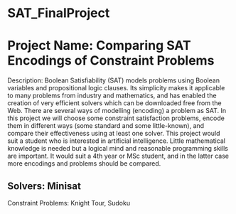 SAT_FinalProject
================
Project Name: Comparing SAT Encodings of Constraint Problems
===============

Description: Boolean Satisfiability (SAT) models problems using Boolean variables and propositional logic clauses. Its simplicity makes it applicable to many problems from industry and mathematics, and has enabled the creation of very efficient solvers which can be downloaded free from the Web. There are several ways of modelling (encoding) a problem as SAT. In this project we will choose some constraint satisfaction problems, encode them in different ways (some standard and some little-known), and compare their effectiveness using at least one solver. This project would suit a student who is interested in artificial intelligence. Little mathematical knowledge is needed but a logical mind and reasonable programming skills are important. It would suit a 4th year or MSc student, and in the latter case more encodings and problems should be compared.

Solvers: Minisat
-----------

Constraint Problems: Knight Tour, Sudoku

